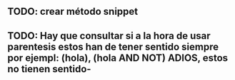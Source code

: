 ## TODO: crear método snippet
## TODO: Hay que consultar si a la hora de usar parentesis estos han de tener sentido siempre por ejempl: (hola), (hola AND NOT) ADIOS, estos no tienen sentido-
